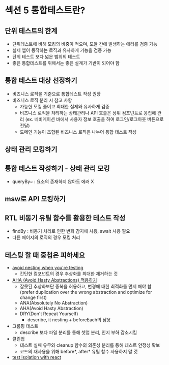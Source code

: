 # 섹션 5 통합테스트란?

## 단위 테스트의 한계
- 단위테스트에 비해 모킹의 비중이 적으며, 모듈 간에 발생하는 에러를 검증 가능
- 실제 앱이 동작하는 로직과 유사하게 기능을 검증 가능
- 단위 테스트 보다 넓은 범위의 테스트
- 좋은 통합테스트를 위해서는 좋은 설계가 기반이 되어야 함

## 통합 테스트 대상 선정하기
- 비즈니스 로직을 기준으로 통합테스트 작성 권장
- 비즈니스 로직 분리 시 참고 사항
    - 가능한 모킹 줄이고 최대한 실제와 유사하게 검증
    - 비즈니스 로직을 처리하는 상태관리나 API 호출은 상위 컴포넌트로 응집해 관리
    (ex. 네비게이션 바에서 사용자 정보 호출을 하여 로그인/로그아웃 버튼으로 전달)
    - 도메인 기능이 조합된 비즈니스 로직은 나누어 통합 테스트 작성

## 상태 관리 모킹하기

## 통합 테스트 작성하기 - 상태 관리 모킹
- queryBy~ : 요소의 존재하지 않아도 에러 X

## msw로 API 모킹하기

## RTL 비동기 유틸 함수를 활용한 테스트 작성
- findBy : 비동기 처리로 인한 변화 감지에 사용, await 사용 필요
- 다른 페이지의 로직의 경우 모킹 처리

## 테스팅 할 때 중첩은 피하세요
- [avoid nesting when you're testing](https://jaehyeon48.github.io/testing/avoid-nesting-when-youre-testing)
    - 간단한 컴포넌트의 경우 추상화를 최대한 제거하는 것
- [AHA (Avoid Hasty Abstractions) 적용하기](https://kentcdodds.com/blog/aha-testing)
    - 잘못된 추상화보단 중복을 허용하고, 변경에 대한 최적화를 먼저 해야 함 (prefer duplication over the wrong abstraction and optimize for change first)
    - ANA(Absolutely No Abstraction)
    - AHA(Avoid Hasty Abstraction)
    - DRY(Don't Repeat Yourself)
        - describe, it nesting + beforeEach의 남용
- 그룹핑 테스트
    - describe 보다 파일 분리를 통해 셋업 분리, 인지 부하 감소시킴
- 클린업
    - 테스트 실패 유무와 cleanup 함수의 의존성 분리를 통해 테스트 안정성 확보
    - 코드의 재사용을 위해 before*, after* 유틸 함수 사용하지 말 것
- [test isolation with react](https://kentcdodds.com/blog/test-isolation-with-react)

